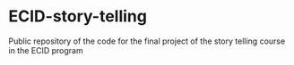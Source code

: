 # ECID-story-telling
Public repository of the code for the final project of the story telling course in the ECID program
